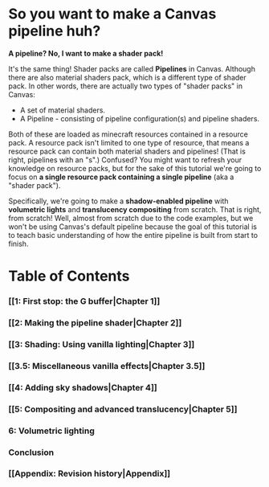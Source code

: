 # So you want to make a Canvas pipeline huh?

**A pipeline? No, I want to make a shader pack!**

It's the same thing! Shader packs are called **Pipelines** in Canvas. Although there are also material shaders pack, which is a different type of shader pack. In other words, there are actually two types of "shader packs" in Canvas:
* A set of material shaders.
* A Pipeline - consisting of pipeline configuration(s) and pipeline shaders.

Both of these are loaded as minecraft resources contained in a resource pack. A resource pack isn't limited to one type of resource, that means a resource pack can contain both material shaders and pipelines! (That is right, pipelines with an "s".) Confused? You might want to refresh your knowledge on resource packs, but for the sake of this tutorial we're going to focus on **a single resource pack containing a single pipeline** (aka a "shader pack").

Specifically, we're going to make a **shadow-enabled pipeline** with **volumetric lights** and **translucency compositing** from scratch. That is right, from scratch! Well, almost from scratch due to the code examples, but we won't be using Canvas's default pipeline because the goal of this tutorial is to teach basic understanding of how the entire pipeline is built from start to finish.

# Table of Contents

### [[1: First stop: the G buffer|Chapter 1]]
### [[2: Making the pipeline shader|Chapter 2]]
### [[3: Shading: Using vanilla lighting|Chapter 3]]
### [[3.5: Miscellaneous vanilla effects|Chapter 3.5]]
### [[4: Adding sky shadows|Chapter 4]]
### [[5: Compositing and advanced translucency|Chapter 5]]
### 6: Volumetric lighting
### Conclusion

### [[Appendix: Revision history|Appendix]]

